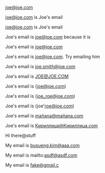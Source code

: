 joe@joe.com

joe@joe.com is Joe's email

joe@joe.com is Joe's email

Joe's email is joe@joe.com because it is

Joe's email is joe@joe.com

Joe's email is joe@joe.com. Try emailing him

Joe's email is joe.smith@joe.com

Joe's email is JOE@JOE.COM

Joe's email is (joe@joe.com)

Joe's email is (joe_roe@joe.com)

Joe's email is (joe'roe@joe.com)

Joe's email is mañana@mañana.com

Joe's email is Кириллица@Кириллица.com

Hi there@stuff

My email is busueng.kim@aaa.com

My email is mailto:asdf@asdf.com

My email is fake@gmail.c
